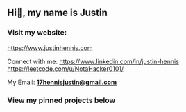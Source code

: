 ## Hi👋, my name is Justin

### Visit my website:
https://www.justinhennis.com

Connect with me:
https://www.linkedin.com/in/justin-hennis https://leetcode.com/u/NotaHacker0101/

My Email: **17hennisjustin@gmail.com**

### View my pinned projects below
